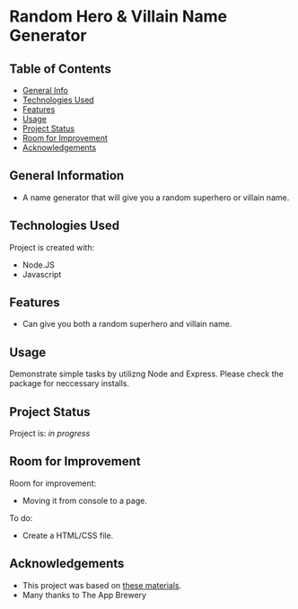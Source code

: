# Random Hero & Villain Name Generator

## Table of Contents
* [General Info](#general-information)
* [Technologies Used](#technologies-used)
* [Features](#features)
* [Usage](#usage)
* [Project Status](#project-status)
* [Room for Improvement](#room-for-improvement)
* [Acknowledgements](#acknowledgements)


## General Information
- A name generator that will give you a random superhero or villain name.

## Technologies Used
Project is created with:
* Node.JS
* Javascript

## Features
- Can give you both a random superhero and villain name.

## Usage
Demonstrate simple tasks by utilizng Node and Express.
Please check the package for neccessary installs.

## Project Status
Project is: _in progress_ 

## Room for Improvement
Room for improvement:
- Moving it from console to a page.

To do:
- Create a HTML/CSS file.

## Acknowledgements
- This project was based on [these materials](https://www.udemy.com/course/the-complete-web-development-bootcamp/).
- Many thanks to The App Brewery
